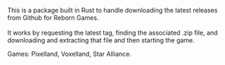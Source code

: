 This is a package built in Rust to handle downloading the latest releases from Github for Reborn Games.  <br></br>
It works by requesting the latest tag, finding the associated .zip file, and downloading and extracting that file and then starting the game.

Games:  Pixelland, Voxelland, Star Alliance.
